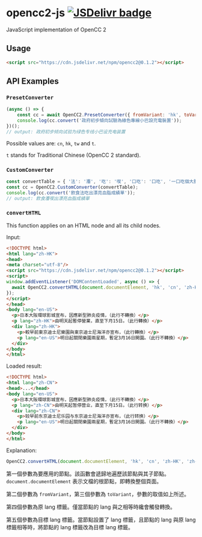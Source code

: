 # opencc2-js [![JSDelivr badge](https://data.jsdelivr.com/v1/package/npm/opencc2/badge)](https://www.jsdelivr.com/package/npm/opencc2)

JavaScript implementation of OpenCC 2

## Usage

```html
<script src="https://cdn.jsdelivr.net/npm/opencc2@0.1.2"></script>
```

## API Examples

### `PresetConverter`

```javascript
(async () => {
	const cc = await OpenCC2.PresetConverter({ fromVariant: 'hk', toVariant: 'cn' });
	console.log(cc.convert('政府初步傾向試驗為綠色專線小巴設充電裝置'));
})();
// output: 政府初步倾向试验为绿色专线小巴设充电装置
```

Possible values are: `cn`, `hk`, `tw` and `t`.

`t` stands for Traditional Chinese (OpenCC 2 standard).

### `CustomConverter`

```javascript
const convertTable = { '法': '灋', '吃': '喫', '口吃': '口吃', '一口吃個大胖子': '一口喫個大胖子' };
const cc = OpenCC2.CustomConverter(convertTable);
console.log(cc.convert('飲食法吃出漂亮血脂成績單'));
// output: 飲食灋喫出漂亮血脂成績單
```

### `convertHTML`

This function applies on an HTML node and all its child nodes.

Input:

```html
<!DOCTYPE html>
<html lang="zh-HK">
<head>
<meta charset="utf-8"/>
<script src="https://cdn.jsdelivr.net/npm/opencc2@0.1.2"></script>
<script>
window.addEventListener('DOMContentLoaded', async () => {
  await OpenCC2.convertHTML(document.documentElement, 'hk', 'cn', 'zh-HK', 'zh-CN');
});
</script>
</head>
<body lang="en-US">
  <p>日本大阪環球影城宣布，因應新型肺炎疫情，（此行不轉換）</p>
  <p lang="zh-HK">由明天起暫停營業，直至下月15日。（此行轉換）</p>
  <div lang="zh-HK">
    <p>較早前東京迪士尼樂園與東京迪士尼海洋亦宣布，（此行轉換）</p>
    <p lang="en-US">明日起關閉樂園兩星期，暫定3月16日開園。（此行不轉換）</p>
  </div>
</body>
</html>
```

Loaded result:

```html
<!DOCTYPE html>
<html lang="zh-CN">
<head>...</head>
<body lang="en-US">
  <p>日本大阪環球影城宣布，因應新型肺炎疫情，（此行不轉換）</p>
  <p lang="zh-CN">由明天起暂停营业，直至下月15日。（此行转换）</p>
  <div lang="zh-CN">
    <p>较早前东京迪士尼乐园与东京迪士尼海洋亦宣布，（此行转换）</p>
    <p lang="en-US">明日起關閉樂園兩星期，暫定3月16日開園。（此行不轉換）</p>
  </div>
</body>
</html>
```

Explanation:

```javascript
OpenCC2.convertHTML(document.documentElement, 'hk', 'cn', 'zh-HK', 'zh-CN');
```

第一個參數為要應用的節點。該函數會遞歸地遍歷該節點與其子節點。`document.documentElement` 表示文檔的根節點，即轉換整個頁面。

第二個參數為 `fromVariant`，第三個參數為 `toVariant`，參數的取值如上所述。

第四個參數為原 lang 標籤。僅當節點的 lang 與之相等時纔會觸發轉換。

第五個參數為目標 lang 標籤。當節點設置了 lang 標籤，且節點的 lang 與原 lang 標籤相等時，將節點的 lang 標籤改為目標 lang 標籤。
